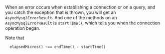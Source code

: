 When an error occurs when establishing a connection or on a query, and you catch the exception that is thrown, you will get an `AsyncMysqlErrorResult`. And one of the methods on an `AsyncMysqlErrorResult` is `startTime()`, which tells you when the connection operation began.

Note that 

```
  elapsedMicros() ~== endTime() - startTime()
```

